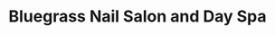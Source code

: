 ---
title: "Bluegrass Nail Salon and Day Spa"
url: /milton/bluegrass-nail-salon-and-day-spa/
shop: Kosmetik
---